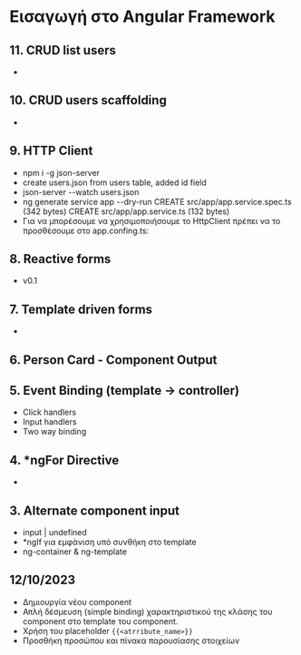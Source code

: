 # Εισαγωγή στο Angular Framework

## 11. CRUD list users

-

## 10. CRUD users scaffolding

-

## 9. HTTP Client

- npm i -g json-server
- create users.json from users table, added id field
- json-server --watch users.json
- ng generate service app --dry-run
  CREATE src/app/app.service.spec.ts (342 bytes)
  CREATE src/app/app.service.ts (132 bytes)
- Για να μπορέσουμε να χρησιμοποιήσουμε το HttpClient πρέπει να το 
  προσθέσουμε στο app.confing.ts:

## 8. Reactive forms

- v0.1

## 7. Template driven forms

-

## 6. Person Card - Component Output

## 5. Event Binding (template -> controller)

- Click handlers
- Input handlers
- Two way binding

## 4. *ngFor Directive

- 

## 3. Alternate component input

- input | undefined
- *ngIf για εμφάνιση υπό συνθήκη στο template
- ng-container & ng-template 

## 12/10/2023

- Δημιουργία νέου component
- Απλή δέσμευση (simple binding) χαρακτηριστικού της κλάσης του component στο
template του component.
- Χρήση του placeholder `{{<atrribute_name>}}`
- Προσθήκη προσώπου και πίνακα παρουσίασης στοιχείων